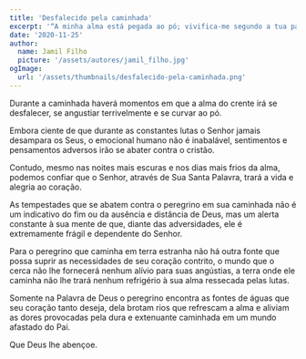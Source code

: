 ```yaml
---
title: 'Desfalecido pela caminhada'
excerpt: '“A minha alma está pegada ao pó; vivifica-me segundo a tua palavra” – Salmo 119.25'
date: '2020-11-25'
author:
  name: Jamil Filho
  picture: '/assets/autores/jamil_filho.jpg'
ogImage:
  url: '/assets/thumbnails/desfalecido-pela-caminhada.png'
---
```


Durante a caminhada haverá momentos em que a alma do crente irá se desfalecer, se angustiar terrivelmente e se curvar ao pó.

Embora ciente de que durante as constantes lutas o Senhor jamais desampara os Seus, o emocional humano não é inabalável, sentimentos e pensamentos adversos irão se abater contra o cristão.

Contudo, mesmo nas noites mais escuras e nos dias mais frios da alma, podemos confiar que o Senhor, através de Sua Santa Palavra, trará a vida e alegria ao coração.

As tempestades que se abatem contra o peregrino em sua caminhada não é um indicativo do fim ou da ausência e distância de Deus, mas um alerta constante à sua mente de que, diante das adversidades, ele é extremamente frágil e dependente do Senhor.

Para o peregrino que caminha em terra estranha não há outra fonte que possa suprir as necessidades de seu coração contrito, o mundo que o cerca não lhe fornecerá nenhum alívio para suas angústias, a terra onde ele caminha não lhe trará nenhum refrigério à sua alma ressecada pelas lutas.

Somente na Palavra de Deus o peregrino encontra as fontes de águas que seu coração tanto deseja, dela brotam rios que refrescam a alma e aliviam as dores provocadas pela dura e extenuante caminhada em um mundo afastado do Pai.

Que Deus lhe abençoe.